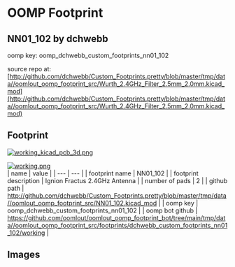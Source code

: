 # OOMP Footprint  
## NN01_102  by dchwebb  
  
oomp key: oomp_dchwebb_custom_footprints_nn01_102  
  
source repo at: [http://github.com/dchwebb/Custom_Footprints.pretty/blob/master/tmp/data//oomlout_oomp_footprint_src/Wurth_2.4GHz_Filter_2.5mm_2.0mm.kicad_mod](http://github.com/dchwebb/Custom_Footprints.pretty/blob/master/tmp/data//oomlout_oomp_footprint_src/Wurth_2.4GHz_Filter_2.5mm_2.0mm.kicad_mod)  
## Footprint  
  
[![working_kicad_pcb_3d.png](working_kicad_pcb_3d_600.png)](working_kicad_pcb_3d.png)  
  
[![working.png](working_600.png)](working.png)  
| name | value | 
| --- | --- | 
| footprint name | NN01_102 | 
| footprint description | Ignion Fractus 2.4GHz Antenna | 
| number of pads | 2 | 
| github path | http://github.com/dchwebb/Custom_Footprints.pretty/blob/master/tmp/data//oomlout_oomp_footprint_src/NN01_102.kicad_mod | 
| oomp key | oomp_dchwebb_custom_footprints_nn01_102 | 
| oomp bot github | https://github.com/oomlout/oomlout_oomp_footprint_bot/tree/main/tmp/data//oomlout_oomp_footprint_src/footprints/dchwebb_custom_footprints_nn01_102/working | 
## Images  
